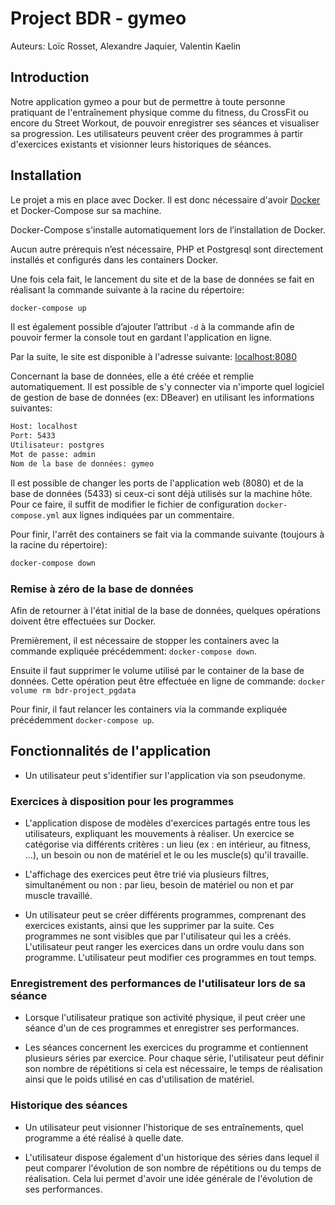 # Project BDR - gymeo

Auteurs: Loïc Rosset, Alexandre Jaquier, Valentin Kaelin

## Introduction

Notre application gymeo a pour but de permettre à toute personne pratiquant de l'entraînement physique comme du fitness, du CrossFit ou encore du Street Workout, de pouvoir enregistrer ses séances et visualiser sa progression. Les utilisateurs peuvent créer des programmes à partir d'exercices existants et visionner leurs historiques de séances.

## Installation

Le projet a mis en place avec Docker. Il est donc nécessaire d'avoir [Docker](https://docs.docker.com/desktop/) et Docker-Compose sur sa machine.

Docker-Compose s'installe automatiquement lors de l’installation de Docker.

Aucun autre prérequis n’est nécessaire, PHP et Postgresql sont directement installés et configurés dans les containers Docker.

Une fois cela fait, le lancement du site et de la base de données se fait en réalisant la commande suivante à la racine du répertoire:

```bash
docker-compose up
```

Il est également possible d’ajouter l’attribut `-d` à la commande afin de pouvoir fermer la console tout en gardant l'application en ligne.

Par la suite, le site est disponible à l'adresse suivante: [localhost:8080](http://localhost:8080/)

Concernant la base de données, elle a été créée et remplie automatiquement. Il est possible de s'y connecter via n'importe quel logiciel de gestion de base de données (ex: DBeaver) en utilisant les informations suivantes:

```bash
Host: localhost
Port: 5433
Utilisateur: postgres
Mot de passe: admin
Nom de la base de données: gymeo
```

Il est possible de changer les ports de l'application web (8080) et de la base de données (5433) si ceux-ci sont déjà utilisés sur la machine hôte. Pour ce faire, il suffit de modifier le fichier de configuration `docker-compose.yml` aux lignes indiquées par un commentaire.

Pour finir, l'arrêt des containers se fait via la commande suivante (toujours à la racine du répertoire):

```bash
docker-compose down
```

### Remise à zéro de la base de données

Afin de retourner à l'état initial de la base de données, quelques opérations doivent être effectuées sur Docker.

Premièrement, il est nécessaire de stopper les containers avec la commande expliquée précédemment: `docker-compose down`.

Ensuite il faut supprimer le volume utilisé par le container de la base de données. Cette opération peut être effectuée en ligne de commande:
`docker volume rm bdr-project_pgdata`

Pour finir, il faut relancer les containers via la commande expliquée précédemment `docker-compose up`.

## Fonctionnalités de l'application

- Un utilisateur peut s'identifier sur l'application via son pseudonyme.

### Exercices à disposition pour les programmes

- L'application dispose de modèles d'exercices partagés entre tous les utilisateurs, expliquant les mouvements à réaliser. Un exercice se catégorise via différents critères : un lieu (ex : en intérieur, au fitness, …), un besoin ou non de matériel et le ou les muscle(s) qu'il travaille.

- L'affichage des exercices peut être trié via plusieurs filtres, simultanément ou non : par lieu, besoin de matériel ou non et par muscle travaillé.

- Un utilisateur peut se créer différents programmes, comprenant des exercices existants, ainsi que les supprimer par la suite. Ces programmes ne sont visibles que par l'utilisateur qui les a créés. L'utilisateur peut ranger les exercices dans un ordre voulu dans son programme. L'utilisateur peut modifier ces programmes en tout temps.

### Enregistrement des performances de l'utilisateur lors de sa séance

- Lorsque l'utilisateur pratique son activité physique, il peut créer une séance d'un de ces programmes et enregistrer ses performances.

- Les séances concernent les exercices du programme et contiennent plusieurs séries par exercice. Pour chaque série, l'utilisateur peut définir son nombre de répétitions si cela est nécessaire, le temps de réalisation ainsi que le poids utilisé en cas d'utilisation de matériel.

### Historique des séances

- Un utilisateur peut visionner l'historique de ses entraînements, quel programme a été réalisé à quelle date.

- L'utilisateur dispose également d'un historique des séries dans lequel il peut comparer l'évolution de son nombre de répétitions ou du temps de réalisation. Cela lui permet d'avoir une idée générale de l'évolution de ses performances.
